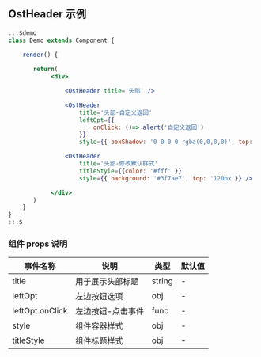 ## OstHeader 示例

  
```jsx
:::$demo
class Demo extends Component {
    
    render() {

       return(
            <div>

                <OstHeader title='头部' />

                <OstHeader
                    title='头部-自定义返回'
                    leftOpt={{
                        onClick: ()=> alert('自定义返回')
                    }}
                    style={{ boxShadow: '0 0 0 0 rgba(0,0,0,0)', top: '60px' }} />

                <OstHeader
                    title='头部-修改默认样式'
                    titleStyle={{color: '#fff' }}
                    style={{ background: '#3f7ae7', top: '120px'}} />

            </div>
       )
    }
}
:::$
```

### 组件 props 说明
| 事件名称 | 说明 | 类型 | 默认值 |
|---------|--------|---------|---------|
| title | 用于展示头部标题 | string | - |
| leftOpt | 左边按钮选项 | obj | - |
| leftOpt.onClick | 左边按钮-点击事件 | func | - |
| style | 组件容器样式 | obj | - |
| titleStyle | 组件标题样式 | obj | - |
